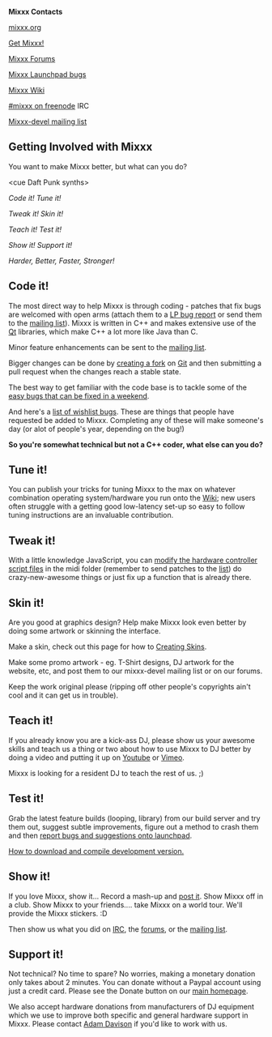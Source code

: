 **Mixxx Contacts**

[mixxx.org](http://mixxx.org)

[Get Mixxx\!](http://mixxx.org/download.php)

[Mixxx Forums](http://mixxx.org/forums/)

[Mixxx Launchpad bugs](https://bugs.launchpad.net/mixxx)

[Mixxx Wiki](http://mixxx.org/wiki/)

[\#mixxx on freenode](irc://irc.freenode.net/#mixxx) IRC

[Mixxx-devel mailing
list](https://lists.sourceforge.net/lists/listinfo/mixxx-devel)

## Getting Involved with Mixxx

You want to make Mixxx better, but what can you do?

\<cue Daft Punk synths\>

*Code it\! Tune it\!*

*Tweak it\! Skin it\!*

*Teach it\! Test it\!*

*Show it\! Support it\!*

*Harder, Better, Faster, Stronger\!*

## Code it\!

The most direct way to help Mixxx is through coding - patches that fix
bugs are welcomed with open arms (attach them to a [LP bug
report](http://bugs.launchpad.net/mixxx) or send them to the [mailing
list](https://lists.sourceforge.net/lists/listinfo/mixxx-devel)). Mixxx
is written in C++ and makes extensive use of the
[Qt](http://www.qtsoftware.com/) libraries, which make C++ a lot more
like Java than C.

Minor feature enhancements can be sent to the [mailing
list](https://lists.sourceforge.net/lists/listinfo/mixxx-devel).

Bigger changes can be done by [creating a fork](using_git) on
[Git](https://github.com/mixxxdj/mixxx) and then submitting a pull
request when the changes reach a stable state.

The best way to get familiar with the code base is to tackle some of the
[easy bugs that can be fixed in a
weekend](https://bugs.launchpad.net/mixxx/+bugs?field.searchtext=&orderby=-importance&field.status%3Alist=NEW&field.status%3Alist=EXPIRED&field.status%3Alist=CONFIRMED&field.status%3Alist=TRIAGED&field.status%3Alist=INPROGRESS&field.status%3Alist=INCOMPLETE_WITH_RESPONSE&field.status%3Alist=INCOMPLETE_WITHOUT_RESPONSE&assignee_option=any&field.assignee=&field.bug_reporter=&field.bug_supervisor=&field.bug_commenter=&field.subscriber=&field.tag=easy+weekend&field.tags_combinator=ANY&field.has_cve.used=&field.omit_dupes.used=&field.omit_dupes=on&field.affects_me.used=&field.has_patch.used=&field.has_branches.used=&field.has_no_branches.used=&field.has_blueprints.used=&field.has_no_blueprints.used=&search=Search).

And here's a [list of wishlist
bugs](https://bugs.launchpad.net/mixxx/+bugs?field.searchtext=&orderby=-importance&field.status%3Alist=NEW&field.status%3Alist=EXPIRED&field.status%3Alist=CONFIRMED&field.status%3Alist=TRIAGED&field.status%3Alist=INPROGRESS&field.status%3Alist=INCOMPLETE_WITH_RESPONSE&field.status%3Alist=INCOMPLETE_WITHOUT_RESPONSE&field.importance%3Alist=WISHLIST&assignee_option=any&field.assignee=&field.bug_reporter=&field.bug_supervisor=&field.bug_commenter=&field.subscriber=&field.tag=&field.tags_combinator=ANY&field.has_cve.used=&field.omit_dupes.used=&field.omit_dupes=on&field.affects_me.used=&field.has_patch.used=&field.has_branches.used=&field.has_no_branches.used=&field.has_blueprints.used=&field.has_no_blueprints.used=&search=Search).
These are things that people have requested be added to Mixxx.
Completing any of these will make someone's day (or alot of people's
year, depending on the bug\!)

**So you're somewhat technical but not a C++ coder, what else can you
do?**

## Tune it\!

You can publish your tricks for tuning Mixxx to the max on whatever
combination operating system/hardware you run onto the
[Wiki](http://mixxx.org/wiki/); new users often struggle with a getting
good low-latency set-up so easy to follow tuning instructions are an
invaluable contribution.

## Tweak it\!

With a little knowledge JavaScript, you can [modify the hardware
controller script files](midi_scripting) in the midi folder (remember to
send patches to the
[list](https://lists.sourceforge.net/lists/listinfo/mixxx-devel)) do
crazy-new-awesome things or just fix up a function that is already
there.

## Skin it\!

Are you good at graphics design? Help make Mixxx look even better by
doing some artwork or skinning the interface.

Make a skin, check out this page for how to [Creating
Skins](Creating%20Skins).

Make some promo artwork - eg. T-Shirt designs, DJ artwork for the
website, etc, and post them to our mixxx-devel mailing list or on our
forums.

Keep the work original please (ripping off other people's copyrights
ain't cool and it can get us in trouble).

## Teach it\!

If you already know you are a kick-ass DJ, please show us your awesome
skills and teach us a thing or two about how to use Mixxx to DJ better
by doing a video and putting it up on
[Youtube](http://www.youtube.com/results?search_query=mixxx) or
[Vimeo](http://www.vimeo.com/videos/search:mixxx).

Mixxx is looking for a resident DJ to teach the rest of us. ;)

## Test it\!

Grab the latest feature builds (looping, library) from our build server
and try them out, suggest subtle improvements, figure out a method to
crash them and then [report bugs and suggestions onto
launchpad](https://bugs.launchpad.net/mixxx).

[How to download and compile development
version.](How%20to%20download%20and%20compile%20development%20version.)

## Show it\!

If you love Mixxx, show it... Record a mash-up and [post
it](http://soundcloud.com/). Show Mixxx off in a club. Show Mixxx to
your friends.... take Mixxx on a world tour. We'll provide the Mixxx
stickers. :D

Then show us what you did on [IRC](irc://freenode.net/#mixxx), the
[forums](http://mixxx.org/forums/), or the [mailing
list](https://lists.sourceforge.net/lists/listinfo/mixxx-devel).

## Support it\!

Not technical? No time to spare? No worries, making a monetary donation
only takes about 2 minutes. You can donate without a Paypal account
using just a credit card. Please see the Donate button on our [main
homepage](http://mixxx.org/).

We also accept hardware donations from manufacturers of DJ equipment
which we use to improve both specific and general hardware support in
Mixxx. Please contact [Adam Davison](adamd@mixxx.org) if you'd like to
work with us.
